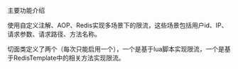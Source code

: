 主要功能介绍

使用自定义注解、AOP、Redis实现多场景下的限流，这些场景包括用户id、IP、请求参数、请求路径、方法名称。

切面类定义了两个（每次只能启用一个），一个是基于lua脚本实现限流，一个是基于RedisTemplate中的相关方法实现限流。
